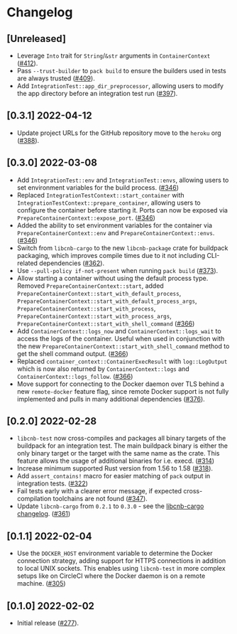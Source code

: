 # Changelog

## [Unreleased]

- Leverage `Into` trait for `String`/`&str` arguments in `ContainerContext` ([#412](https://github.com/heroku/libcnb.rs/pull/412)).
- Pass `--trust-builder` to `pack build` to ensure the builders used in tests are always trusted ([#409](https://github.com/heroku/libcnb.rs/pull/409)).
- Add `IntegrationTest::app_dir_preprocessor`, allowing users to modify the app directory before an integration test run ([#397](https://github.com/heroku/libcnb.rs/pull/397)).

## [0.3.1] 2022-04-12

- Update project URLs for the GitHub repository move to the `heroku` org ([#388](https://github.com/heroku/libcnb.rs/pull/388)).

## [0.3.0] 2022-03-08

- Add `IntegrationTest::env` and `IntegrationTest::envs`, allowing users to set environment variables for the build process. ([#346](https://github.com/heroku/libcnb.rs/pull/346))
- Replaced `IntegrationTestContext::start_container` with `IntegrationTestContext::prepare_container`, allowing users to configure the container before starting it. Ports can now be exposed via `PrepareContainerContext::expose_port`. ([#346](https://github.com/heroku/libcnb.rs/pull/346))
- Added the ability to set environment variables for the container via `PrepareContainerContext::env` and `PrepareContainerContext::envs`. ([#346](https://github.com/heroku/libcnb.rs/pull/346))
- Switch from `libcnb-cargo` to the new `libcnb-package` crate for buildpack packaging, which improves compile times due to it not including CLI-related dependencies ([#362](https://github.com/heroku/libcnb.rs/pull/362)).
- Use `--pull-policy if-not-present` when running `pack build` ([#373](https://github.com/heroku/libcnb.rs/pull/373)).
- Allow starting a container without using the default process type. Removed `PrepareContainerContext::start`, added `PrepareContainerContext::start_with_default_process`, `PrepareContainerContext::start_with_default_process_args`, `PrepareContainerContext::start_with_process`, `PrepareContainerContext::start_with_process_args`, `PrepareContainerContext::start_with_shell_command` ([#366](https://github.com/heroku/libcnb.rs/pull/366))
- Add `ContainerContext::logs_now` and `ContainerContext::logs_wait` to access the logs of the container. Useful when used in conjunction with the new `PrepareContainerContext::start_with_shell_command` method to get the shell command output. ([#366](https://github.com/heroku/libcnb.rs/pull/366))
- Replaced `container_context::ContainerExecResult` with `log::LogOutput` which is now also returned by `ContainerContext::logs` and `ContainerContext::logs_follow`. ([#366](https://github.com/heroku/libcnb.rs/pull/366))
- Move support for connecting to the Docker daemon over TLS behind a new `remote-docker` feature flag, since remote Docker support is not fully implemented and pulls in many additional dependencies ([#376](https://github.com/heroku/libcnb.rs/pull/376)).

## [0.2.0] 2022-02-28

- `libcnb-test` now cross-compiles and packages all binary targets of the buildpack for an integration test. The main buildpack binary is either the only binary target or the target with the same name as the crate. This feature allows the usage of additional binaries for i.e. execd. ([#314](https://github.com/heroku/libcnb.rs/pull/314))
- Increase minimum supported Rust version from 1.56 to 1.58 ([#318](https://github.com/heroku/libcnb.rs/pull/318)).
- Add `assert_contains!` macro for easier matching of `pack` output in integration tests. ([#322](https://github.com/heroku/libcnb.rs/pull/322))
- Fail tests early with a clearer error message, if expected cross-compilation toolchains are not found ([#347](https://github.com/heroku/libcnb.rs/pull/347)).
- Update `libcnb-cargo` from `0.2.1` to `0.3.0` - see the [libcnb-cargo changelog](../libcnb-cargo/CHANGELOG.md#030-2022-02-28). ([#361](https://github.com/heroku/libcnb.rs/pull/361))

## [0.1.1] 2022-02-04

- Use the `DOCKER_HOST` environment variable to determine the Docker connection strategy, adding support for HTTPS 
connections in addition to local UNIX sockets. This enables using `libcnb-test` in more complex setups like on CircleCI 
where the Docker daemon is on a remote machine. ([#305](https://github.com/heroku/libcnb.rs/pull/305))

## [0.1.0] 2022-02-02

- Initial release ([#277](https://github.com/heroku/libcnb.rs/pull/277)).
